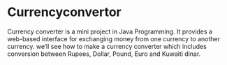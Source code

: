 # Currencyconvertor

Currency converter is a mini project in Java Programming. It provides a web-based interface for exchanging money from one currency to another currency.
we’ll see how to make a currency converter which includes conversion between Rupees, Dollar, Pound, Euro and Kuwaiti dinar.
